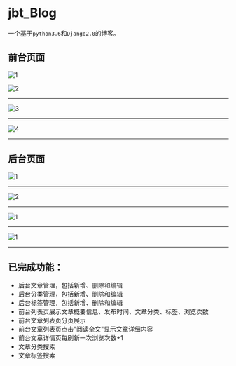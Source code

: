 # jbt_Blog

一个基于`python3.6`和`Django2.0`的博客。   
## 前台页面

![1](http://7xljc2.com1.z0.glb.clouddn.com/20180311214549.png)


![2](http://7xljc2.com1.z0.glb.clouddn.com/20180311215055.png)

---

![3](http://7xljc2.com1.z0.glb.clouddn.com/20180311214822.png)

---

![4](http://7xljc2.com1.z0.glb.clouddn.com/20180311214944.png)

---

## 后台页面
![1](http://7xljc2.com1.z0.glb.clouddn.com/20180309-1.png)

---

![2](http://7xljc2.com1.z0.glb.clouddn.com/20180309-2.png)

---

![1](http://7xljc2.com1.z0.glb.clouddn.com/20180309-3.png)

---

![1](http://7xljc2.com1.z0.glb.clouddn.com/20180309-4.png)

---

## 已完成功能：
- 后台文章管理，包括新增、删除和编辑
- 后台分类管理，包括新增、删除和编辑
- 后台标签管理，包括新增、删除和编辑
- 前台列表页展示文章概要信息、发布时间、文章分类、标签、浏览次数
- 前台文章列表页分页展示
- 前台文章列表页点击"阅读全文"显示文章详细内容
- 前台文章详情页每刷新一次浏览次数+1
- 文章分类搜索
- 文章标签搜索
